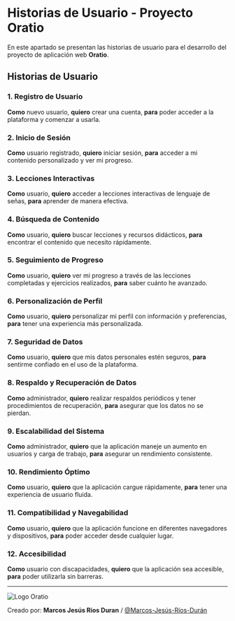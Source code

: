 # Historias de Usuario - Proyecto Oratio

En este apartado se presentan las historias de usuario para el desarrollo del proyecto de aplicación web **Oratio**.

## Historias de Usuario

### 1. Registro de Usuario
**Como** nuevo usuario, **quiero** crear una cuenta, **para** poder acceder a la plataforma y comenzar a usarla.

### 2. Inicio de Sesión
**Como** usuario registrado, **quiero** iniciar sesión, **para** acceder a mi contenido personalizado y ver mi progreso.

### 3. Lecciones Interactivas
**Como** usuario, **quiero** acceder a lecciones interactivas de lenguaje de señas, **para** aprender de manera efectiva.

### 4. Búsqueda de Contenido
**Como** usuario, **quiero** buscar lecciones y recursos didácticos, **para** encontrar el contenido que necesito rápidamente.

### 5. Seguimiento de Progreso
**Como** usuario, **quiero** ver mi progreso a través de las lecciones completadas y ejercicios realizados, **para** saber cuánto he avanzado.

### 6. Personalización de Perfil
**Como** usuario, **quiero** personalizar mi perfil con información y preferencias, **para** tener una experiencia más personalizada.

### 7. Seguridad de Datos
**Como** usuario, **quiero** que mis datos personales estén seguros, **para** sentirme confiado en el uso de la plataforma.

### 8. Respaldo y Recuperación de Datos
**Como** administrador, **quiero** realizar respaldos periódicos y tener procedimientos de recuperación, **para** asegurar que los datos no se pierdan.

### 9. Escalabilidad del Sistema
**Como** administrador, **quiero** que la aplicación maneje un aumento en usuarios y carga de trabajo, **para** asegurar un rendimiento consistente.

### 10. Rendimiento Óptimo
**Como** usuario, **quiero** que la aplicación cargue rápidamente, **para** tener una experiencia de usuario fluida.

### 11. Compatibilidad y Navegabilidad
**Como** usuario, **quiero** que la aplicación funcione en diferentes navegadores y dispositivos, **para** poder acceder desde cualquier lugar.

### 12. Accesibilidad
**Como** usuario con discapacidades, **quiero** que la aplicación sea accesible, **para** poder utilizarla sin barreras.

---

![Logo Oratio](/Assets/oratio_new.jpeg)

Creado por: **Marcos Jesús Rios Duran** / [@Marcos-Jesús-Ríos-Durán](https://github.com/Marcos-Jesus-Rios-Durán)
